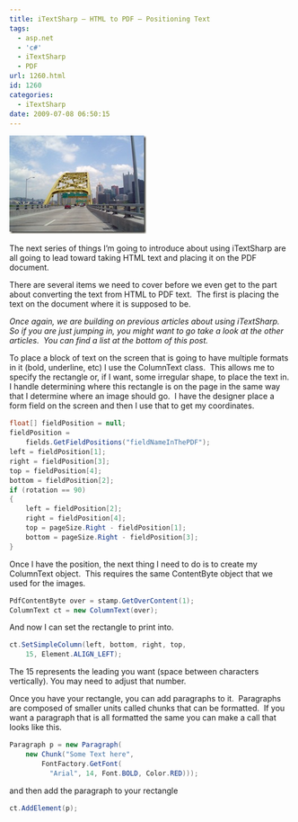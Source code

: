 ```yaml
---
title: iTextSharp – HTML to PDF – Positioning Text
tags:
  - asp.net
  - 'c#'
  - iTextSharp
  - PDF
url: 1260.html
id: 1260
categories:
  - iTextSharp
date: 2009-07-08 06:50:15
---
```


![](/uploads/2009/07/misc_vol1_012.jpg)

The next series of things I’m going to introduce about using iTextSharp are all going to lead toward taking HTML text and placing it on the PDF document.

There are several items we need to cover before we even get to the part about converting the text from HTML to PDF text.  The first is placing the text on the document where it is supposed to be.

_Once again, we are building on previous articles about using iTextSharp.  So if you are just jumping in, you might want to go take a look at the other articles.  You can find a list at the bottom of this post._

To place a block of text on the screen that is going to have multiple formats in it (bold, underline, etc) I use the ColumnText class.  This allows me to specify the rectangle or, if I want, some irregular shape, to place the text in.  I handle determining where this rectangle is on the page in the same way that I determine where an image should go.  I have the designer place a form field on the screen and then I use that to get my coordinates.

``` csharp
float[] fieldPosition = null;
fieldPosition =
    fields.GetFieldPositions("fieldNameInThePDF");
left = fieldPosition[1];
right = fieldPosition[3];
top = fieldPosition[4];
bottom = fieldPosition[2];
if (rotation == 90)
{
    left = fieldPosition[2];
    right = fieldPosition[4];
    top = pageSize.Right - fieldPosition[1];
    bottom = pageSize.Right - fieldPosition[3];
}
```

Once I have the position, the next thing I need to do is to create my ColumnText object.  This requires the same ContentByte object that we used for the images.

``` csharp
PdfContentByte over = stamp.GetOverContent(1);
ColumnText ct = new ColumnText(over);
```

And now I can set the rectangle to print into.

``` csharp
ct.SetSimpleColumn(left, bottom, right, top,
    15, Element.ALIGN_LEFT);
```

The 15 represents the leading you want (space between characters vertically). You may need to adjust that number.

Once you have your rectangle, you can add paragraphs to it.  Paragraphs are composed of smaller units called chunks that can be formatted.  If you want a paragraph that is all formatted the same you can make a call that looks like this.

``` csharp
Paragraph p = new Paragraph(
    new Chunk("Some Text here",
        FontFactory.GetFont(
          "Arial", 14, Font.BOLD, Color.RED)));
```

and then add the paragraph to your rectangle

``` csharp
ct.AddElement(p);
```
